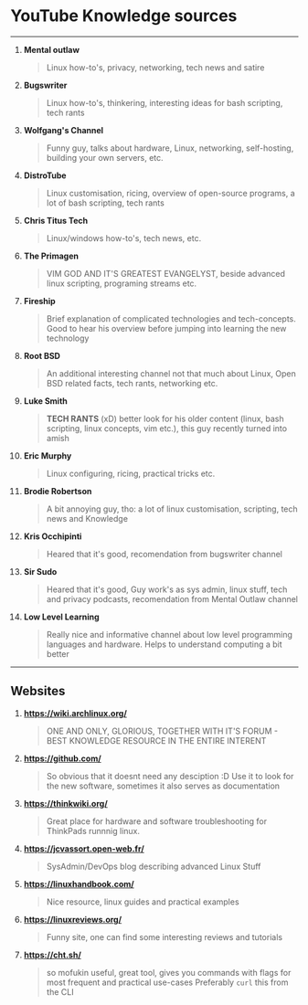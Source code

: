 # YouTube Knowledge sources

****

1. **Mental outlaw**

	> Linux how-to's, privacy, networking, tech news and satire

2. **Bugswriter**

	> Linux how-to's, thinkering, interesting ideas for bash scripting, tech rants

3. **Wolfgang's Channel**

	> Funny guy, talks about hardware, Linux, networking, self-hosting, building your own servers, etc.

4. **DistroTube**

	> Linux customisation, ricing, overview of open-source programs, a lot of bash scripting, tech rants

5. **Chris Titus Tech**

	> Linux/windows how-to's, tech news, etc. 

6. **The Primagen**

	> VIM GOD AND IT'S GREATEST EVANGELYST, beside advanced linux scripting, programing streams etc.

7. **Fireship**

	> Brief explanation of complicated technologies and tech-concepts. Good to hear his overview before jumping into learning the new technology

8. **Root BSD**

	> An additional interesting channel not that much about Linux, Open BSD related facts, tech rants, networking etc. 

9. **Luke Smith**

	> **TECH RANTS** (xD) better look for his older content (linux, bash scripting, linux concepts, vim etc.), this guy recently turned into amish

10. **Eric Murphy**

	> Linux configuring, ricing, practical tricks etc.

11. **Brodie Robertson**

	> A bit annoying guy, tho: a lot of linux customisation, scripting, tech news and Knowledge

12. **Kris Occhipinti**

	> Heared that it's good, recomendation from bugswriter channel 
	
13. **Sir Sudo**

	> Heared that it's good, Guy work's as sys admin, linux stuff, tech and privacy podcasts, recomendation from Mental Outlaw channel

14. **Low Level Learning**

	> Really nice and informative channel about low level programming languages and hardware. Helps to understand computing a bit better

****

## Websites

1. **https://wiki.archlinux.org/**

	> ONE AND ONLY, GLORIOUS, TOGETHER WITH IT'S FORUM - BEST KNOWLEDGE RESOURCE IN THE ENTIRE INTERENT 

2. **https://github.com/**

	> So obvious that it doesnt need any desciption :D 
	> Use it to look for the new software, sometimes it also serves as documentation

3. **https://thinkwiki.org/**

	> Great place for hardware and software troubleshooting for ThinkPads runnnig linux. 

4. **https://jcvassort.open-web.fr/**

	> SysAdmin/DevOps blog describing advanced Linux Stuff

5. **https://linuxhandbook.com/**

	> Nice resource, linux guides and practical examples

6. **https://linuxreviews.org/**

	> Funny site, one can find some interesting reviews and tutorials

7. **https://cht.sh/**

	> so mofukin useful, great tool, gives you commands with flags for most frequent and practical use-cases
	> Preferably `curl` this from the CLI

